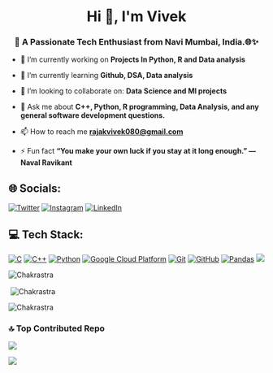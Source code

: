 <h1 align="center">Hi 👋, I'm Vivek</h1>
<h3 align="center">🚀 A Passionate Tech Enthusiast from Navi Mumbai, India.🌐✨</h3>

<!---
<p align="left"> <img src="https://komarev.com/ghpvc/?username=codeterrayt&label=Profile%20views&color=0e75b6&style=flat" alt="codeterrayt" /> </p>

<p align="left"> <a href="https://github.com/ryo-ma/github-profile-trophy"><img src="https://github-profile-trophy.vercel.app/?username=Chakrastra" alt="Chakrastra" /></a> </p>
-->

- 🔭 I’m currently working on **Projects In Python, R and Data analysis**

- 🌱 I’m currently learning **Github, DSA, Data analysis**

- 👯 I’m looking to collaborate on: **Data Science and Ml projects**

- 💬 Ask me about **C++, Python, R programming, Data Analysis, and any general software development questions.**

- 📫 How to reach me **rajakvivek080@gmail.com**

- ⚡ Fun fact **“You make your own luck if you stay at it long enough.” ― Naval Ravikant**

## 🌐 Socials:
[![Twitter](https://img.shields.io/badge/Twitter-%231DA1F2.svg?logo=Twitter&logoColor=white)](https://twitter.com/Chakrastra) [![Instagram](https://img.shields.io/badge/Instagram-%23E4405F.svg?logo=Instagram&logoColor=white)](https://www.instagram.com/_vivekrajak_/) [![LinkedIn](https://img.shields.io/badge/LinkedIn-%230077B5.svg?logo=linkedin&logoColor=white)](https://www.linkedin.com/in/vivekrajak07/)
<!--[![Youtube](https://img.shields.io/badge/-Youtube-%23E4405F?logo=youtube&logoColor=white)](https://youtube.com/)-->

## 💻 Tech Stack: 

[![C](https://img.shields.io/badge/C-gray?style=for-the-badge&logo=c)](https://skillicons.dev/icons?i=c)
[![C++](https://img.shields.io/badge/C++-005571?style=for-the-badge&logo=c%2B%2B)](https://skillicons.dev/icons?i=cpp)
[![Python](https://img.shields.io/badge/Python-black?style=for-the-badge&logo=python)](https://skillicons.dev/icons?i=python)
[![Google Cloud Platform](https://img.shields.io/badge/Google_Cloud_Platform-005571?style=for-the-badge&logo=googlecloud)](https://skillicons.dev/icons?i=gcp)
[![Git](https://img.shields.io/badge/Git-black?style=for-the-badge&logo=git)](https://skillicons.dev/icons?i=git)
[![GitHub](https://img.shields.io/badge/GitHub-black?style=for-the-badge&logo=github)](https://skillicons.dev/icons?i=github)
[![Pandas](https://img.shields.io/badge/pandas-005571?style=for-the-badge&logo=pandas)](https://pandas.pydata.org/)
![](https://img.shields.io/badge/R-276DC3?style=for-the-badge&logo=r)
<!--![alt text ](https://img.shields.io/badge/text-text-colour?style=for-the-badge&logo=)-->
<p><img align="center" src="https://github-readme-stats.vercel.app/api/top-langs?username=Chakrastra&show_icons=true&locale=en&layout=compact&theme=dark&hide_border=false" alt="Chakrastra" /></p>

<p>&nbsp;<img align="center" src="https://github-readme-stats.vercel.app/api?username=Chakrastra&show_icons=true&locale=en&theme=dark&hide_border=false" alt="Chakrastra" /></p>

<p><img align="center" src="https://github-readme-streak-stats.herokuapp.com/?user=Chakrastra&theme=dark&hide_border=false" alt="Chakrastra" /></p>

### 🔝 Top Contributed Repo
![](https://github-contributor-stats.vercel.app/api?username=Chakrastra&limit=5&theme=tokyonight&combine_all_yearly_contributions=true)

[![](https://visitcount.itsvg.in/api?id=Chakrastra&icon=0&color=0)](https://visitcount.itsvg.in)
